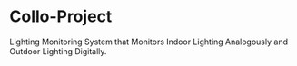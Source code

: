 # Collo-Project
Lighting Monitoring System that Monitors Indoor Lighting Analogously and Outdoor Lighting Digitally.
